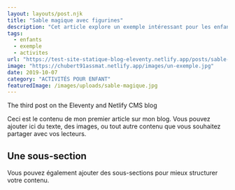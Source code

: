 ```yaml
---
layout: layouts/post.njk
title: "Sable magique avec figurines"
description: "Cet article explore un exemple intéressant pour les enfants."
tags: 
  - enfants
  - exemple
  - activites
url: "https://test-site-statique-blog-eleventy.netlify.app/posts/sable-magique-avec-figurines"
image: "https://chubert91assmat.netlify.app/images/un-exemple.jpg"
date: 2019-10-07
category: "ACTIVITÉS POUR ENFANT"
featuredImage: /images/uploads/sable-magique.jpg
---
```



The third post on the Eleventy and Netlify CMS blog

Ceci est le contenu de mon premier article sur mon blog. Vous pouvez ajouter ici du texte, des images, ou tout autre contenu que vous souhaitez partager avec vos lecteurs.

## Une sous-section

Vous pouvez également ajouter des sous-sections pour mieux structurer votre contenu.
